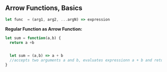 ## Arrow Functions,  Basics
```javascript 
let func  = (arg1, arg2, ...argN) => expression
```
**Regular Function as Arrow Function:**
```javascript 
let sum = function(a,b) {
  return a +b


  let sum = (a,b) => a + b 
  //accepts two arguments a and b, evaluates expressionn a + b and returns result
}
```


